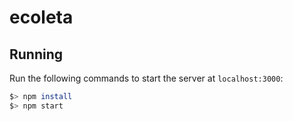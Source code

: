 # ecoleta

## Running

Run the following commands to start the server at `localhost:3000`:

```bash
$> npm install
$> npm start
```
